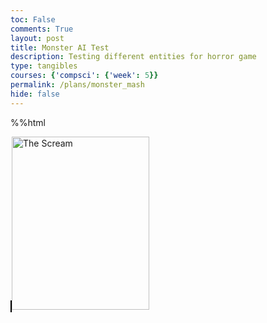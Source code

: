 ```yaml
---
toc: False
comments: True
layout: post
title: Monster AI Test
description: Testing different entities for horror game
type: tangibles
courses: {'compsci': {'week': 5}}
permalink: /plans/monster_mash
hide: false
---
```


%%html
<html>
<head>
    <style>
        canvas {
            border: 1px solid black;
            .bgmove {
            width: 750px;
            height: 400px;
            background-image: url("images/room2.png");
            background-size: cover;
            position: absolute;
            }
        }
    </style>
</head>
<body>
    <canvas id="gameCanvas" width="700" height="400"></canvas>
    <img id="scream" src="img_the_scream.jpg" alt="The Scream" width="220" height="277">
    <script>
        const canvas = document.getElementById("gameCanvas");
        const ctx = canvas.getContext("2d");
         function tentacle (x1,y1,x2,y2) {
            var x = x1;
            var y = y1;
            var img = 
         };
        // Update function
        function update() {
            // Clear the canvas
            ctx.clearRect(0, 0, canvas.width, canvas.height)
            //
            // Request the next animation frame
            requestAnimationFrame(update);
        }
        // Start the game loop
        update();
        // Event listener for player movement (arrow keys)
        document.addEventListener("keydown", (event) => {
            switch (event.key) {
                case "ArrowUp":
                    event.preventDefault();
                    break;
                case "ArrowDown":
                    event.preventDefault();
                    break;
                case "ArrowLeft":
                    player.xv -= 1.5;
                    event.preventDefault();
                    break;
                case "ArrowRight":
                    player.xv += 1.5;
                    event.preventDefault();
                    break;
            }
        });
    </script>
</body>
</html>
